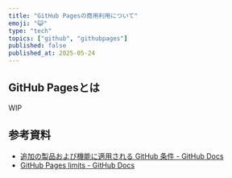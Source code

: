 ```yaml
---
title: "GitHub Pagesの商用利用について"
emoji: "😺"
type: "tech"
topics: ["github", "githubpages"]
published: false
published_at: 2025-05-24
---
```


## GitHub Pagesとは

WIP

## 参考資料

- [追加の製品および機能に適用される GitHub 条件 - GitHub Docs](https://docs.github.com/ja/site-policy/github-terms/github-terms-for-additional-products-and-features#pages)
- [GitHub Pages limits - GitHub Docs](https://docs.github.com/ja/pages/getting-started-with-github-pages/github-pages-limits)
